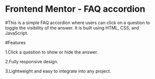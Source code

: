 # Frontend Mentor - FAQ accordion
#This is a simple FAQ accordion where users can click on a question to toggle the visibility of the answer. It is built using HTML, CSS, and JavaScript.

#Features

1.Click a question to show or hide the answer.


2.Fully responsive design.

3.Lightweight and easy to integrate into any project.